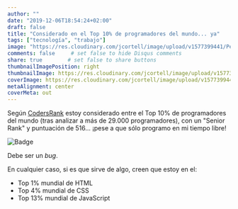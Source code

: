 ```yaml
---
author: ""
date: "2019-12-06T18:54:24+02:00"
draft: false
title: "Considerado en el Top 10% de programadores del mundo... ya"
tags: ["tecnología", "trabajo"]
image: "https://res.cloudinary.com/jcortell/image/upload/v1577399441/Personal/CodersRank.png"
comments: false     # set false to hide Disqus comments
share: true        # set false to share buttons
thumbnailImagePosition: right
thumbnailImage: https://res.cloudinary.com/jcortell/image/upload/v1577399441/Personal/CodersRank.png
coverImage: https://res.cloudinary.com/jcortell/image/upload/v1577399441/Personal/CodersRank.png
metaAlignment: center
coverMeta: out
---
```


Según [CodersRank](https://profile.codersrank.io/user/jcortell) estoy considerado entre el Top 10% de programadores del mundo (tras analizar a más de 29.000 programadores), con un "Senior Rank" y puntuación de 516... ¡pese a que sólo programo en mi tiempo libre!

<!--more-->

![Badge](https://res.cloudinary.com/jcortell/image/upload/v1577399441/Personal/CodersRank.png)

Debe ser un *bug*.

En cualquier caso, si es que sirve de algo, creen que estoy en el:

* Top 1% mundial de HTML
* Top 4% mundial de CSS
* Top 13% mundial de JavaScript
